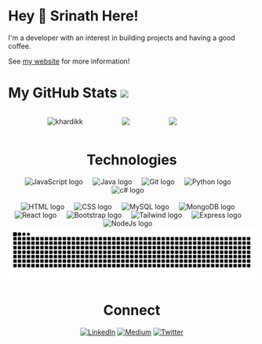 <h1 align="left">Hey 👋 Srinath Here!</h1>


I'm a developer with an interest in building projects and having a good coffee.

See [my website](https://srinathreddy.netlify.app/) for more information!



<h1> My GitHub Stats <img src='https://media1.giphy.com/media/du3J3cXyzhj75IOgvA/giphy.gif?cid=ecf05e47x2g034i9pzwtzzsd3xgg2w9nr94t4tflbbgo3008&rid=giphy.gif' width='22px'> </h1>

<div style="display: flex; justify-content: space-evenly; align-items: center; flex-wrap: wrap;">
  <p align="left"> 
    <img src="https://komarev.com/ghpvc/?username=siddu015&label=Profile%20views&color=0e75b6&style=flat" alt="khardikk" /> 
  </p>
  
  <img  src="https://streak-stats.demolab.com?user=siddu015&theme=aura&hide_border=true&card_width=550"/>
  <img  src="https://github-readme-stats.vercel.app/api?username=siddu015&theme=aura&include_all_commits=true&card_width=550&hide_border=true&rank_icon=github"/> </br> 
</div>




<h1 align="center">Technologies</h1>

<div align="center">
  <img src="https://skillicons.dev/icons?i=js" height="40" alt="JavaScript logo"  />
  <img width="12" />
  <img src="https://skillicons.dev/icons?i=java" height="40" alt="Java logo"  />
  <img width="12" />
  <img src="https://skillicons.dev/icons?i=git" height="40" alt="Git logo"  />
  <img width="12" />
  <img src="https://skillicons.dev/icons?i=py" height="40" alt="Python logo"  />
  <img width="12" />
  <img src="https://skillicons.dev/icons?i=c" height="40" alt="c# logo"  />
  <img width="12" />
  <br/>  <br/>
  <img src="https://skillicons.dev/icons?i=html" height="40" alt="HTML logo"  />
  <img width="12" />
  <img src="https://skillicons.dev/icons?i=css" height="40" alt="CSS logo"  />
  <img width="12" />
  <img src="https://skillicons.dev/icons?i=mysql" height="40" alt="MySQL logo"  />
  <img width="12" />
  <img src="https://skillicons.dev/icons?i=mongodb" height="40" alt="MongoDB logo"  />
  <img width="12" />
  <img src="https://skillicons.dev/icons?i=react" height="40" alt="React logo"  />
  <img width="12" />
  <img src="https://skillicons.dev/icons?i=bootstrap" height="40" alt="Bootstrap logo" />
  <img width="12" />
  <img src="https://skillicons.dev/icons?i=tailwind" height="40" alt="Tailwind logo" />
  <img width="12" />
  <img src="https://skillicons.dev/icons?i=express" height="40" alt="Express logo" />
  <img width="12" />
  <img src="https://skillicons.dev/icons?i=nodejs" height="40" alt="NodeJs logo" />
  <img width="12" />
</div>


<!--Snake animation -->

<div align="center">
  <picture>
    <source media="(prefers-color-scheme: dark)" srcset="https://raw.githubusercontent.com/siddu015/siddu015/output/github-contribution-grid-snake.svg dist/github-contribution-grid-snake-dark.svg">
    <source media="(prefers-color-scheme: light)" srcset="https://raw.githubusercontent.com/siddu015/siddu015/output/github-contribution-grid-snake.svg dist/github-contribution-grid-snake.svg">
    <img alt="github contribution grid snake animation" src="https://raw.githubusercontent.com/siddu015/siddu015/output/github-contribution-grid-snake.svg dist/github-contribution-grid-snake-dark.svg">
  </picture>
<div/>



<h1 align="center">Connect</h1>

<p align="center">

  [![LinkedIn](https://img.shields.io/badge/LinkedIn-%230077B5.svg?logo=linkedin&logoColor=white)](https://linkedin.com/in/https://www.linkedin.com/in/srinath-reddy-0a57a224b/) 
  [![Medium](https://img.shields.io/badge/Medium-12100E?logo=medium&logoColor=white)](https://medium.com/@https://hashnode.com/@srinathhh) 
  [![Twitter](https://img.shields.io/badge/Twitter-%231DA1F2.svg?logo=Twitter&logoColor=white)](https://twitter.com/https://twitter.com/Srinath0115) 

</p>

